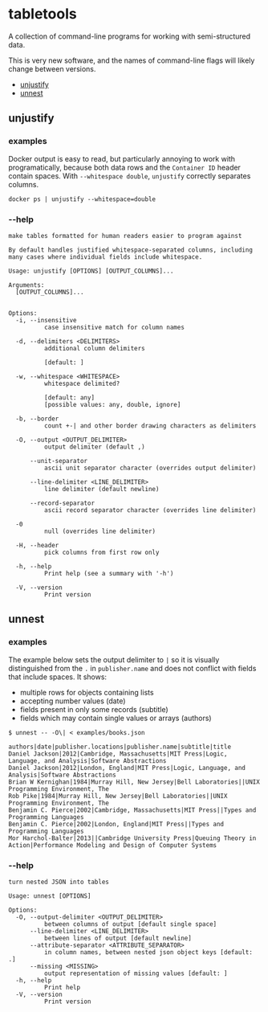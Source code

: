 # tabletools

A collection of command-line programs for working with semi-structured data.

This is very new software, and the names of command-line flags will likely change between versions.

- [unjustify](#unjustify)
- [unnest](#unnest)

## unjustify

### examples

Docker output is easy to read, but particularly annoying to work with programatically, because both data rows and the `Container ID` header contain spaces.  With `--whitespace double`, `unjustify` correctly separates columns.

`docker ps | unjustify --whitespace=double`

### --help

```
make tables formatted for human readers easier to program against

By default handles justified whitespace-separated columns, including many cases where individual fields include whitespace.

Usage: unjustify [OPTIONS] [OUTPUT_COLUMNS]...

Arguments:
  [OUTPUT_COLUMNS]...
          

Options:
  -i, --insensitive
          case insensitive match for column names

  -d, --delimiters <DELIMITERS>
          additional column delimiters
          
          [default: ]

  -w, --whitespace <WHITESPACE>
          whitespace delimited?
          
          [default: any]
          [possible values: any, double, ignore]

  -b, --border
          count +-| and other border drawing characters as delimiters

  -O, --output <OUTPUT_DELIMITER>
          output delimiter (default ,)

      --unit-separator
          ascii unit separator character (overrides output delimiter)

      --line-delimiter <LINE_DELIMITER>
          line delimiter (default newline)

      --record-separator
          ascii record separator character (overrides line delimiter)

  -0
          null (overrides line delimiter)

  -H, --header
          pick columns from first row only

  -h, --help
          Print help (see a summary with '-h')

  -V, --version
          Print version
```

## unnest

### examples

The example below sets the output delimiter to `|` so it is visually distinguished from the `.` in `publisher.name` and does not conflict with fields that include spaces.  It shows:
- multiple rows for objects containing lists
- accepting number values (date)
- fields present in only some records (subtitle)
- fields which may contain single values or arrays (authors)

```
$ unnest -- -O\| < examples/books.json

authors|date|publisher.locations|publisher.name|subtitle|title
Daniel Jackson|2012|Cambridge, Massachusetts|MIT Press|Logic, Language, and Analysis|Software Abstractions
Daniel Jackson|2012|London, England|MIT Press|Logic, Language, and Analysis|Software Abstractions
Brian W Kernighan|1984|Murray Hill, New Jersey|Bell Laboratories||UNIX Programming Environment, The
Rob Pike|1984|Murray Hill, New Jersey|Bell Laboratories||UNIX Programming Environment, The
Benjamin C. Pierce|2002|Cambridge, Massachusetts|MIT Press||Types and Programming Languages
Benjamin C. Pierce|2002|London, England|MIT Press||Types and Programming Languages
Mor Harchol-Balter|2013||Cambridge University Press|Queuing Theory in Action|Performance Modeling and Design of Computer Systems
```

### --help

```
turn nested JSON into tables

Usage: unnest [OPTIONS]

Options:
  -O, --output-delimiter <OUTPUT_DELIMITER>
          between columns of output [default single space]
      --line-delimiter <LINE_DELIMITER>
          between lines of output [default newline]
      --attribute-separator <ATTRIBUTE_SEPARATOR>
          in column names, between nested json object keys [default: .]
      --missing <MISSING>
          output representation of missing values [default: ]
  -h, --help
          Print help
  -V, --version
          Print version
```
